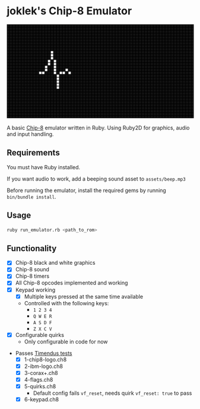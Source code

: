 # joklek's Chip-8 Emulator

![Emulator running `heart_monitor.ch8`](emulator.png)

A basic [Chip-8](https://en.wikipedia.org/wiki/CHIP-8) emulator written in Ruby. Using Ruby2D for graphics, audio and input handling.

## Requirements

You must have Ruby installed.

If you want audio to work, add a beeping sound asset to `assets/beep.mp3`

Before running the emulator, install the required gems by running `bin/bundle install`.

## Usage

```bash
ruby run_emulator.rb <path_to_rom>
```

## Functionality

  - [x] Chip-8 black and white graphics
  - [x] Chip-8 sound
  - [x] Chip-8 timers
  - [x] All Chip-8 opcodes implemented and working
  - [x] Keypad working
    - [x] Multiple keys pressed at the same time available
    - Controlled with the following keys:
      - `1 2 3 4`
      - `Q W E R`
      - `A S D F`
      - `Z X C V`
  - [x] Configurable quirks
    - Only configurable in code for now
  - Passes [Timendus tests](https://github.com/Timendus/chip8-test-suite)
    - [x] 1-chip8-logo.ch8
    - [x] 2-ibm-logo.ch8
    - [x] 3-corax+.ch8
    - [x] 4-flags.ch8
    - [x] 5-quirks.ch8
      - Default config fails `vf_reset`, needs quirk `vf_reset: true` to pass
    - [x] 6-keypad.ch8

